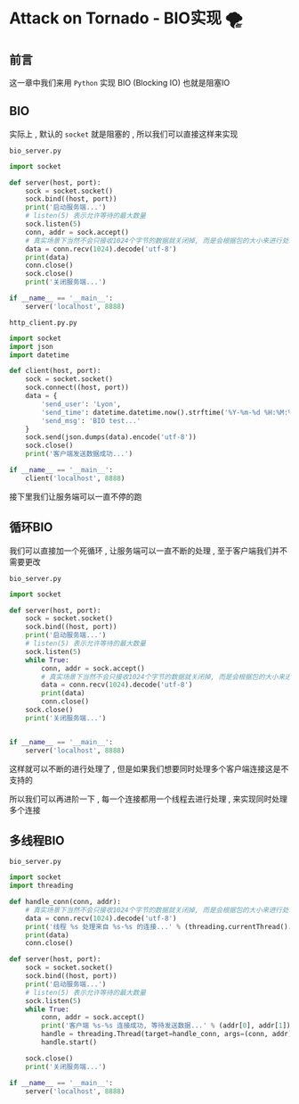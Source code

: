 # Attack on Tornado - BIO实现 🌪
















<extoc></extoc>

## 前言

这一章中我们来用 `Python` 实现 BIO (Blocking IO) 也就是阻塞IO

## BIO

实际上 , 默认的 `socket` 就是阻塞的 , 所以我们可以直接这样来实现

`bio_server.py` 

```python
import socket

def server(host, port):
    sock = socket.socket()
    sock.bind((host, port))
    print('启动服务端...')
    # listen(5) 表示允许等待的最大数量
    sock.listen(5)
    conn, addr = sock.accept()
    # 真实场景下当然不会只接收1024个字节的数据就关闭掉, 而是会根据包的大小来进行处理
    data = conn.recv(1024).decode('utf-8')
    print(data)
    conn.close()
    sock.close()
    print('关闭服务端...')

if __name__ == '__main__':
    server('localhost', 8888)
```

`http_client.py.py`

```python
import socket
import json
import datetime

def client(host, port):
    sock = socket.socket()
    sock.connect((host, port))
    data = {
        'send_user': 'Lyon',
        'send_time': datetime.datetime.now().strftime('%Y-%m-%d %H:%M:%S'),
        'send_msg': 'BIO test...'
    }
    sock.send(json.dumps(data).encode('utf-8'))
    sock.close()
    print('客户端发送数据成功...')

if __name__ == '__main__':
    client('localhost', 8888)
```

接下里我们让服务端可以一直不停的跑

##  循环BIO

我们可以直接加一个死循环 , 让服务端可以一直不断的处理 , 至于客户端我们并不需要更改

`bio_server.py`

```python
import socket

def server(host, port):
    sock = socket.socket()
    sock.bind((host, port))
    print('启动服务端...')
    # listen(5) 表示允许等待的最大数量
    sock.listen(5)
    while True:
        conn, addr = sock.accept()
        # 真实场景下当然不会只接收1024个字节的数据就关闭掉, 而是会根据包的大小来进行处理
        data = conn.recv(1024).decode('utf-8')
        print(data)
        conn.close()
    sock.close()
    print('关闭服务端...')


if __name__ == '__main__':
    server('localhost', 8888)
```

这样就可以不断的进行处理了 , 但是如果我们想要同时处理多个客户端连接这是不支持的

所以我们可以再进阶一下 , 每一个连接都用一个线程去进行处理 , 来实现同时处理多个连接

## 多线程BIO

`bio_server.py` 

```python
import socket
import threading

def handle_conn(conn, addr):
    # 真实场景下当然不会只接收1024个字节的数据就关闭掉, 而是会根据包的大小来进行处理
    data = conn.recv(1024).decode('utf-8')
    print('线程 %s 处理来自 %s-%s 的连接...' % (threading.currentThread().getName(), addr[0], addr[1]))
    print(data)
    conn.close()

def server(host, port):
    sock = socket.socket()
    sock.bind((host, port))
    print('启动服务端...')
    # listen(5) 表示允许等待的最大数量
    sock.listen(5)
    while True:
        conn, addr = sock.accept()
        print('客户端 %s-%s 连接成功, 等待发送数据...' % (addr[0], addr[1]))
        handle = threading.Thread(target=handle_conn, args=(conn, addr))
        handle.start()

    sock.close()
    print('关闭服务端...')

if __name__ == '__main__':
    server('localhost', 8888)
```



